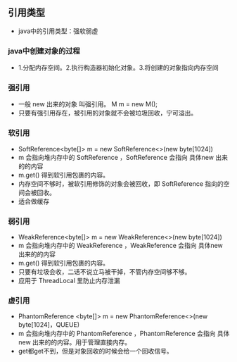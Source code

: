 ## 引用类型
- java中的引用类型：强软弱虚

### java中创建对象的过程
- 1.分配内存空间。2.执行构造器初始化对象。3.将创建的对象指向内存空间

### 强引用 
- 一般 new 出来的对象 叫强引用。 M m = new M();
- 只要有强引用存在，被引用的对象就不会被垃圾回收，宁可溢出。

### 软引用
- SoftReference<byte[]> m = new SoftReference<>(new byte[1024])
- m 会指向堆内存中的 SoftReference ，SoftReference 会指向 具体new 出来的的内容
- m.get() 得到软引用包裹的内容。
- 内存空间不够时，被软引用修饰的对象会被回收，即 SoftReference 指向的空间会被回收。
- 适合做缓存

### 弱引用
- WeakReference<byte[]> m = new WeakReference<>(new byte[1024])
- m 会指向堆内存中的 WeakReference ，WeakReference 会指向 具体new 出来的的内容
- m.get() 得到软引用包裹的内容。
- 只要有垃圾会收，二话不说立马被干掉，不管内存空间够不够。
- 应用于 ThreadLocal 里防止内存泄漏

### 虚引用
- PhantomReference <byte[]> m = new PhantomReference<>(new byte[1024]，QUEUE)
- m 会指向堆内存中的 PhantomReference ，PhantomReference 会指向 具体new 出来的的内容。用于管理直接内存。
- get都get不到，但是对象回收的时候会给一个回收信号。
